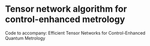# Tensor network algorithm for control-enhanced metrology
Code to accompany: Efficient Tensor Networks for Control-Enhanced Quantum Metrology

